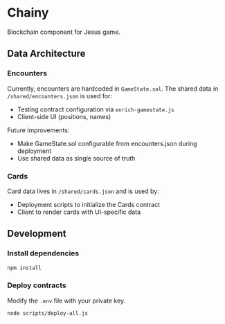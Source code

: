 # Chainy

Blockchain component for Jesus game.

## Data Architecture

### Encounters
Currently, encounters are hardcoded in `GameState.sol`. The shared data in `/shared/encounters.json` is used for:
- Testing contract configuration via `enrich-gamestate.js`
- Client-side UI (positions, names)

Future improvements:
- Make GameState.sol configurable from encounters.json during deployment
- Use shared data as single source of truth

### Cards
Card data lives in `/shared/cards.json` and is used by:
- Deployment scripts to initialize the Cards contract
- Client to render cards with UI-specific data

## Development

### Install dependencies
```bash
npm install
```

### Deploy contracts

Modify the `.env` file with your private key.

```bash
node scripts/deploy-all.js
```

